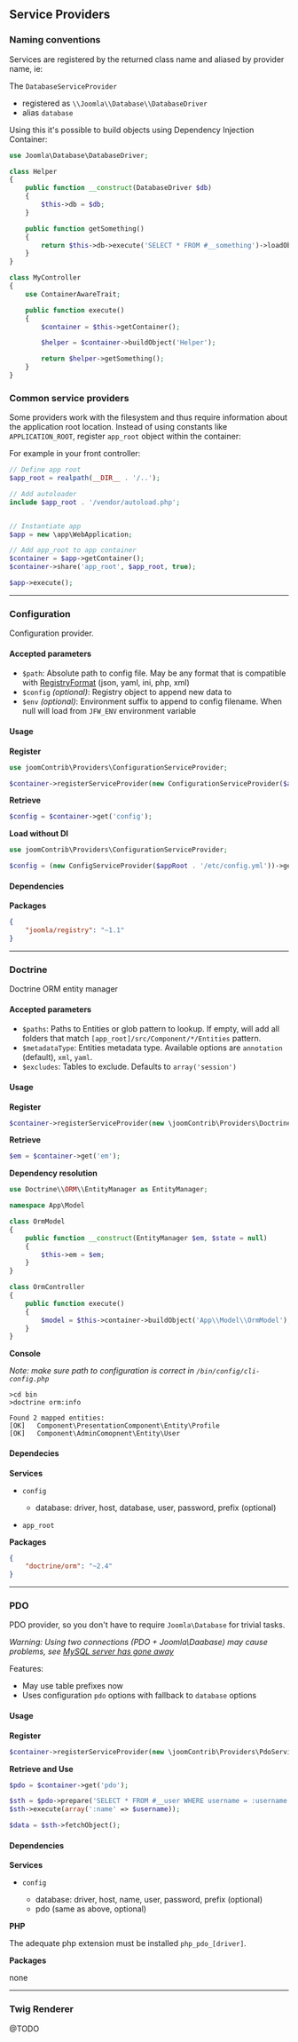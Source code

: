 ## Service Providers

### Naming conventions

Services are registered by the returned class name and aliased by provider name, ie:

The `DatabaseServiceProvider`
- registered as `\\Joomla\\Database\\DatabaseDriver`
- alias `database`

Using this it's possible to build objects using Dependency Injection Container:

```PHP
use Joomla\Database\DatabaseDriver;

class Helper
{
	public function __construct(DatabaseDriver $db)
	{
		$this->db = $db;
	}

	public function getSomething()
	{
		return $this->db->execute('SELECT * FROM #__something')->loadObjectList();
	}
}

class MyController
{
	use ContainerAwareTrait;

	public function execute()
	{
		$container = $this->getContainer();

		$helper = $container->buildObject('Helper');

		return $helper->getSomething();
	}
}

```


### Common service providers

Some providers work with the filesystem and thus require information about the application root location.
Instead of using constants like `APPLICATION_ROOT`, register `app_root` object within the container:

For example in your front controller:

```PHP
// Define app root
$app_root = realpath(__DIR__ . '/..');

// Add autoloader
include $app_root . '/vendor/autoload.php';


// Instantiate app
$app = new \app\WebApplication;

// Add app_root to app container
$container = $app->getContainer();
$container->share('app_root', $app_root, true);

$app->execute();
```

---

### Configuration

Configuration provider.

#### Accepted parameters

- `$path`: Absolute path to config file. May be any format that is compatible with [RegistryFormat](https://github.com/joomla-framework/registry/tree/master/src/Format) (json, yaml, ini, php, xml)
- `$config` _(optional)_: Registry object to append new data to
- `$env` _(optional)_: Environment suffix to append to config filename. When null will load from `JFW_ENV` environment variable
 

#### Usage

**Register**

```php
use joomContrib\Providers\ConfigurationServiceProvider;

$container->registerServiceProvider(new ConfigurationServiceProvider($appRoot . '/etc/config.yml');
```

**Retrieve**

```php
$config = $container->get('config');
```

**Load without DI**
```php
use joomContrib\Providers\ConfigurationServiceProvider;

$config = (new ConfigServiceProvider($appRoot . '/etc/config.yml'))->getConfiguration();
```

#### Dependencies

**Packages**

```JSON
{
	"joomla/registry": "~1.1"
}
```

---

### Doctrine

Doctrine ORM entity manager

#### Accepted parameters

- `$paths`: Paths to Entities or glob pattern to lookup. If empty, will add all folders that match `[app_root]/src/Component/*/Entities` pattern.
- `$metadataType`: Entities metadata type. Available options are `annotation` (default), `xml`, `yaml`.
- `$excludes`: Tables to exclude. Defaults to `array('session')`


#### Usage

**Register**

```PHP
$container->registerServiceProvider(new \joomContrib\Providers\DoctrineServiceProvider);
```

**Retrieve**

```PHP
$em = $container->get('em');
```

**Dependency resolution**

```PHP
use Doctrine\\ORM\\EntityManager as EntityManager;

namespace App\Model

class OrmModel
{
	public function __construct(EntityManager $em, $state = null)
	{
		$this->em = $em;
	}
}
```
```PHP
class OrmController
{
	public function execute()
	{
		$model = $this->container->buildObject('App\\Model\\OrmModel');
	}
}
```

**Console**

_Note: make sure path to configuration is correct in `/bin/config/cli-config.php`_

```
>cd bin
>doctrine orm:info

Found 2 mapped entities:
[OK]   Component\PresentationComponent\Entity\Profile
[OK]   Component\AdminComopnent\Entity\User
```


#### Dependecies

**Services**

- `config`

	- database: driver, host, database, user, password, prefix (optional)

- `app_root`

**Packages**

```JSON
{
	"doctrine/orm": "~2.4"
}
```

---

### PDO

PDO provider, so you don't have to require `Joomla\Database` for trivial tasks.

_Warning: Using two connections (PDO + Joomla\Daabase) may cause problems, see [MySQL server has gone away](http://dev.mysql.com/doc/refman/5.0/en/gone-away.html)_

Features:

 - May use table prefixes now
 - Uses configuration `pdo` options with fallback to `database` options


#### Usage

**Register**

```PHP
$container->registerServiceProvider(new \joomContrib\Providers\PdoServiceProvider);
```

**Retrieve and Use**

```PHP
$pdo = $container->get('pdo');

$sth = $pdo->prepare('SELECT * FROM #__user WHERE username = :username');
$sth->execute(array(':name' => $username));

$data = $sth->fetchObject();
```


#### Dependencies

**Services**

- `config`

	- database: driver, host, name, user, password, prefix (optional)
	- pdo (same as above, optional)

**PHP**

The adequate php extension must be installed `php_pdo_[driver]`.

**Packages**

none


---


### Twig Renderer

@TODO
